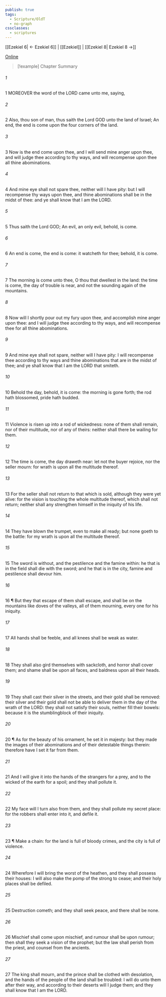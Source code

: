 ```yaml
---
publish: true
tags:
  - Scripture/OldT
  - no-graph
cssclasses:
  - scriptures
---
```

[[Ezekiel 6| ← Ezekiel 6]] | [[Ezekiel]] | [[Ezekiel 8| Ezekiel 8 →]]

[Online](https://churchofjesuschrist.org/study/scriptures/ot/ezek/7?lang=eng)

>[!example] Chapter Summary
>
###### 1
1 MOREOVER the word of the LORD came unto me, saying,
###### 2
2 Also, thou son of man, thus saith the Lord GOD unto the land of Israel; An end, the end is come upon the four corners of the land.
###### 3
3 Now is the end come upon thee, and I will send mine anger upon thee, and will judge thee according to thy ways, and will recompense upon thee all thine abominations.
###### 4
4 And mine eye shall not spare thee, neither will I have pity: but I will recompense thy ways upon thee, and thine abominations shall be in the midst of thee: and ye shall know that I am the LORD.
###### 5
5 Thus saith the Lord GOD; An evil, an only evil, behold, is come.
###### 6
6 An end is come, the end is come: it watcheth for thee; behold, it is come.
###### 7
7 The morning is come unto thee, O thou that dwellest in the land: the time is come, the day of trouble is near, and not the sounding again of the mountains.
###### 8
8 Now will I shortly pour out my fury upon thee, and accomplish mine anger upon thee: and I will judge thee according to thy ways, and will recompense thee for all thine abominations.
###### 9
9 And mine eye shall not spare, neither will I have pity: I will recompense thee according to thy ways and thine abominations that are in the midst of thee; and ye shall know that I am the LORD that smiteth.
###### 10
10 Behold the day, behold, it is come: the morning is gone forth; the rod hath blossomed, pride hath budded.
###### 11
11 Violence is risen up into a rod of wickedness: none of them shall remain, nor of their multitude, nor of any of theirs: neither shall there be wailing for them.
###### 12
12 The time is come, the day draweth near: let not the buyer rejoice, nor the seller mourn: for wrath is upon all the multitude thereof.
###### 13
13 For the seller shall not return to that which is sold, although they were yet alive: for the vision is touching the whole multitude thereof, which shall not return; neither shall any strengthen himself in the iniquity of his life.
###### 14
14 They have blown the trumpet, even to make all ready; but none goeth to the battle: for my wrath is upon all the multitude thereof.
###### 15
15 The sword is without, and the pestilence and the famine within: he that is in the field shall die with the sword; and he that is in the city, famine and pestilence shall devour him.
###### 16
16 ¶ But they that escape of them shall escape, and shall be on the mountains like doves of the valleys, all of them mourning, every one for his iniquity.
###### 17
17 All hands shall be feeble, and all knees shall be weak as water.
###### 18
18 They shall also gird themselves with sackcloth, and horror shall cover them; and shame shall be upon all faces, and baldness upon all their heads.
###### 19
19 They shall cast their silver in the streets, and their gold shall be removed: their silver and their gold shall not be able to deliver them in the day of the wrath of the LORD: they shall not satisfy their souls, neither fill their bowels: because it is the stumblingblock of their iniquity.
###### 20
20 ¶ As for the beauty of his ornament, he set it in majesty: but they made the images of their abominations and of their detestable things therein: therefore have I set it far from them.
###### 21
21 And I will give it into the hands of the strangers for a prey, and to the wicked of the earth for a spoil; and they shall pollute it.
###### 22
22 My face will I turn also from them, and they shall pollute my secret place: for the robbers shall enter into it, and defile it.
###### 23
23 ¶ Make a chain: for the land is full of bloody crimes, and the city is full of violence.
###### 24
24 Wherefore I will bring the worst of the heathen, and they shall possess their houses: I will also make the pomp of the strong to cease; and their holy places shall be defiled.
###### 25
25 Destruction cometh; and they shall seek peace, and there shall be none.
###### 26
26 Mischief shall come upon mischief, and rumour shall be upon rumour; then shall they seek a vision of the prophet; but the law shall perish from the priest, and counsel from the ancients.
###### 27
27 The king shall mourn, and the prince shall be clothed with desolation, and the hands of the people of the land shall be troubled: I will do unto them after their way, and according to their deserts will I judge them; and they shall know that I am the LORD.




